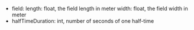 

* field:
	length: float, the field length in meter
	width: float, the field width in meter
* halfTimeDuration: int, number of seconds of one half-time


